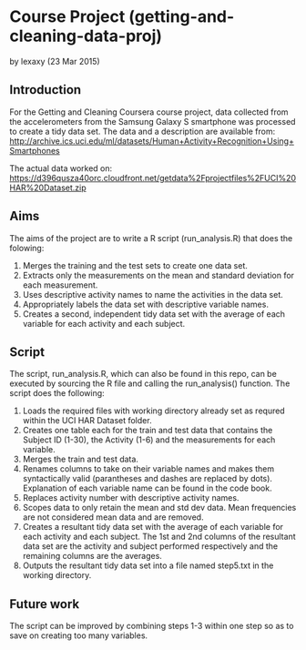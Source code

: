 # Course Project (getting-and-cleaning-data-proj)
by lexaxy (23 Mar 2015)

## Introduction
For the Getting and Cleaning Coursera course project, data collected from the accelerometers from the Samsung Galaxy S smartphone was processed to create a tidy data set. The data and a description are available from: 
http://archive.ics.uci.edu/ml/datasets/Human+Activity+Recognition+Using+Smartphones 

The actual data worked on: 
https://d396qusza40orc.cloudfront.net/getdata%2Fprojectfiles%2FUCI%20HAR%20Dataset.zip 

## Aims
The aims of the project are to write a R script (run_analysis.R) that does the folowing:

1. Merges the training and the test sets to create one data set.
2. Extracts only the measurements on the mean and standard deviation for each measurement. 
3. Uses descriptive activity names to name the activities in the data set.
4. Appropriately labels the data set with descriptive variable names. 
5. Creates a second, independent tidy data set with the average of each variable for each activity and each subject.

## Script
The script, run_analysis.R, which can also be found in this repo, can be executed by sourcing the R file and calling the run_analysis() function. The script does the following:

1. Loads the required files with working directory already set as requred within the UCI HAR Dataset folder.
2. Creates one table each for the train and test data that contains the Subject ID (1-30), the Activity (1-6) and the measurements for each variable.
3. Merges the train and test data.
4. Renames columns to take on their variable names and makes them syntactically valid (parantheses and dashes are replaced by dots). Explanation of each variable name can be found in the code book.
5. Replaces activity number with descriptive activity names.
6. Scopes data to only retain the mean and std dev data. Mean frequencies are not considered mean data and are removed.
7. Creates a resultant tidy data set with the average of each variable for each activity and each subject. The 1st and 2nd columns of the resultant data set are the activity and subject performed respectively and the remaining columns are the averages. 
8. Outputs the resultant tidy data set into a file named step5.txt in the working directory.

## Future work
The script can be improved by combining steps 1-3 within one step so as to save on creating too many variables. 
